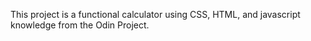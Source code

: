 This project is a functional calculator using CSS, HTML, and javascript knowledge from the Odin Project.
